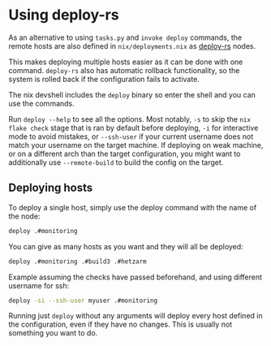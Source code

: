 <!--
SPDX-FileCopyrightText: 2022-2024 TII (SSRC) and the Ghaf contributors
SPDX-License-Identifier: CC-BY-SA-4.0
-->
# Using deploy-rs

As an alternative to using `tasks.py` and `invoke deploy` commands,
the remote hosts are also defined in `nix/deployments.nix` as [deploy-rs](https://github.com/serokell/deploy-rs) nodes.

This makes deploying multiple hosts easier as it can be done with one command.
`deploy-rs` also has automatic rollback functionality, so the system is rolled back if the configuration fails to activate.

The nix devshell includes the `deploy` binary so enter the shell and you can use the commands.

Run `deploy --help` to see all the options.
Most notably, `-s` to skip the `nix flake check` stage that is ran by default before deploying, `-i` for interactive mode to avoid mistakes,
or `--ssh-user` if your current username does not match your username on the target machine.
If deploying on weak machine, or on a different arch than the target configuration, you might want to additionally use `--remote-build` to build the config on the target.

## Deploying hosts

To deploy a single host, simply use the deploy command with the name of the node:

```sh
deploy .#monitoring
```

You can give as many hosts as you want and they will all be deployed:

```sh
deploy .#monitoring .#build3 .#hetzarm
```

Example assuming the checks have passed beforehand, and using different username for ssh:

```sh
deploy -si --ssh-user myuser .#monitoring
```

Running just `deploy` without any arguments will deploy every host defined in the configuration, even if they have no changes. This is usually not something you want to do.
